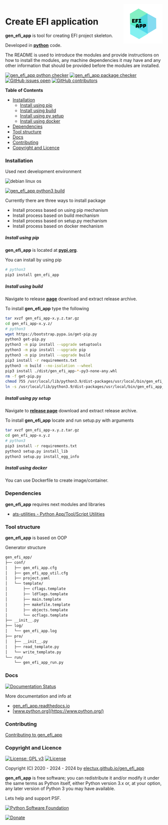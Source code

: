 <img align="right" src="https://github.com/electux/gen_efi_app/blob/dev/docs/gen_efi_app_logo.png" width="25%">

# Create EFI application

**gen_efi_app** is tool for creating EFI project skeleton.

Developed in **[python](https://www.python.org/)** code.

The README is used to introduce the modules and provide instructions on
how to install the modules, any machine dependencies it may have and any
other information that should be provided before the modules are installed.

[![gen_efi_app python checker](https://github.com/vroncevic/gen_efi_app/actions/workflows/gen_efi_app_python_checker.yml/badge.svg)](https://github.com/vroncevic/gen_efi_app/actions/workflows/gen_efi_app_python_checker.yml) [![gen_efi_app package checker](https://github.com/vroncevic/gen_efi_app/actions/workflows/gen_efi_app_package_checker.yml/badge.svg)](https://github.com/vroncevic/gen_efi_app/actions/workflows/gen_efi_app_package.yml) [![GitHub issues open](https://img.shields.io/github/issues/vroncevic/gen_efi_app.svg)](https://github.com/vroncevic/gen_efi_app/issues) [![GitHub contributors](https://img.shields.io/github/contributors/vroncevic/gen_efi_app.svg)](https://github.com/vroncevic/gen_efi_app/graphs/contributors)

<!-- START doctoc generated TOC please keep comment here to allow auto update -->
<!-- DON'T EDIT THIS SECTION, INSTEAD RE-RUN doctoc TO UPDATE -->
**Table of Contents**

- [Installation](#installation)
    - [Install using pip](#install-using-pip)
    - [Install using build](#install-using-build)
    - [Install using py setup](#install-using-py-setup)
    - [Install using docker](#install-using-docker)
- [Dependencies](#dependencies)
- [Tool structure](#tool-structure)
- [Docs](#docs)
- [Contributing](#contributing)
- [Copyright and Licence](#copyright-and-licence)

<!-- END doctoc generated TOC please keep comment here to allow auto update -->

### Installation

Used next development environment

![debian linux os](https://raw.githubusercontent.com/vroncevic/gen_efi_app/dev/docs/debtux.png)

[![gen_efi_app python3 build](https://github.com/vroncevic/gen_efi_app/actions/workflows/gen_efi_app_python3_build.yml/badge.svg)](https://github.com/vroncevic/gen_efi_app/actions/workflows/gen_efi_app_python3_build.yml)

Currently there are three ways to install package
* Install process based on using pip mechanism
* Install process based on build mechanism
* Install process based on setup.py mechanism
* Install process based on docker mechanism

##### Install using pip

**gen_efi_app** is located at **[pypi.org](https://pypi.org/project/gen_efi_app/)**.

You can install by using pip

```bash
# python3
pip3 install gen_efi_app
```

##### Install using build

Navigate to release **[page](https://github.com/electux/gen_efi_app/releases/)** download and extract release archive.

To install **gen_efi_app** type the following

```bash
tar xvzf gen_efi_app-x.y.z.tar.gz
cd gen_efi_app-x.y.z/
# python3
wget https://bootstrap.pypa.io/get-pip.py
python3 get-pip.py 
python3 -m pip install --upgrade setuptools
python3 -m pip install --upgrade pip
python3 -m pip install --upgrade build
pip3 install -r requirements.txt
python3 -m build --no-isolation --wheel
pip3 install ./dist/gen_efi_app-*-py3-none-any.whl
rm -f get-pip.py
chmod 755 /usr/local/lib/python3.9/dist-packages/usr/local/bin/gen_efi_app_run.py
ln -s /usr/local/lib/python3.9/dist-packages/usr/local/bin/gen_efi_app_run.py /usr/local/bin/gen_efi_app_run.py
```

##### Install using py setup

Navigate to **[release page](https://github.com/electux/gen_efi_app/releases)** download and extract release archive.

To install **gen_efi_app** locate and run setup.py with arguments

```bash
tar xvzf gen_efi_app-x.y.z.tar.gz
cd gen_efi_app-x.y.z
# python3
pip3 install -r requirements.txt
python3 setup.py install_lib
python3 setup.py install_egg_info
```

##### Install using docker

You can use Dockerfile to create image/container.

### Dependencies

**gen_efi_app** requires next modules and libraries

* [ats-utilities - Python App/Tool/Script Utilities](https://vroncevic.github.io/ats-utilities)

### Tool structure

**gen_efi_app** is based on OOP

Generator structure

```bash
gen_efi_app/
├── conf/
│   ├── gen_efi_app.cfg
│   ├── gen_efi_app_util.cfg
│   ├── project.yaml
│   └── template/
│       ├── cflags.template
│       ├── ldflags.template
│       ├── main.template
│       ├── makefile.template
│       ├── objects.template
│       └── ocflags.template
├── __init__.py
├── log/
│   └── gen_efi_app.log
├── pro/
│   ├── __init__.py
│   ├── read_template.py
│   └── write_template.py
└── run/
    └── gen_efi_app_run.py
```

### Docs

[![Documentation Status](https://readthedocs.org/projects/gen_efi_app/badge/?version=latest)](https://gen-efi-app.readthedocs.io/en/latest/?badge=latest)

More documentation and info at

* [gen_efi_app.readthedocs.io](https://gen-efi-app.readthedocs.io/en/latest/)
* [www.python.org](https://www.python.org/)

### Contributing

[Contributing to gen_efi_app](CONTRIBUTING.md)

### Copyright and Licence

[![License: GPL v3](https://img.shields.io/badge/License-GPLv3-blue.svg)](https://www.gnu.org/licenses/gpl-3.0) [![License](https://img.shields.io/badge/License-Apache%202.0-blue.svg)](https://opensource.org/licenses/Apache-2.0)

Copyright (C) 2020 - 2024 - 2024 by [electux.github.io/gen_efi_app](https://electux.github.io/gen_efi_app/)

**gen_efi_app** is free software; you can redistribute it and/or modify
it under the same terms as Python itself, either Python version 3.x or,
at your option, any later version of Python 3 you may have available.

Lets help and support PSF.

[![Python Software Foundation](https://raw.githubusercontent.com/vroncevic/gen_efi_app/dev/docs/psf-logo-alpha.png)](https://www.python.org/psf/)

[![Donate](https://www.paypalobjects.com/en_US/i/btn/btn_donateCC_LG.gif)](https://www.python.org/psf/donations/)
